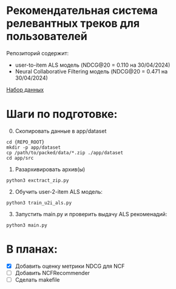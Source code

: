 # Рекомендательная система релевантных треков для пользователей
Репозиторий содержит:
- user-to-item ALS модель (NDCG@20 = 0.110 на 30/04/2024)
- Neural Collaborative Filtering модель (NDCG@20 = 0.471 на 30/04/2024)

[Набор данных](https://www.kaggle.com/competitions/kkbox-music-recommendation-challenge/data)


# Шаги по подготовке:
0. Скопировать данные в app/dataset
```
cd {REPO_ROOT}
mkdir -p app/dataset
cp /path/to/packed/data/*.zip ./app/dataset
cd app/src
```
1. Разархивировать архив(ы)

```python3 exctract_zip.py```

2. Обучить user-2-item ALS модель:

```python3 train_u2i_als.py```

3. Запустить main.py и проверить выдачу ALS рекоменадий:

```python3 main.py```


# В планах:
- [X] Добавить оценку метрики NDCG для NCF
- [ ] Добавить NCFRecommender
- [ ] Сделать makefile
